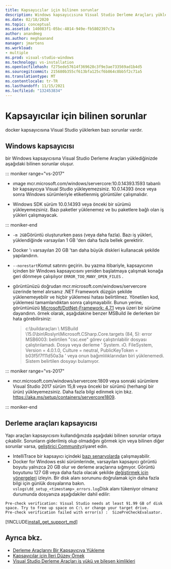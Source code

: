 ```yaml
---
title: Kapsayıcılar için bilinen sorunlar
description: Windows kapsayıcısına Visual Studio Derleme Araçları yüklediğinizde oluşabilecek bilinen sorunlar hakkında daha fazla bilgi edinin.
ms.date: 02/18/2020
ms.topic: conceptual
ms.assetid: 140083f1-05bc-4014-949e-fb5802397c7a
author: anandmeg
ms.author: meghaanand
manager: jmartens
ms.workload:
- multiple
ms.prod: visual-studio-windows
ms.technology: vs-installation
ms.openlocfilehash: f275ede57614f369628c3f9e3ae733569ad1b4d5
ms.sourcegitcommit: 215680b355cf613bfa125cf6b864c8bb5f2c71a5
ms.translationtype: MT
ms.contentlocale: tr-TR
ms.lasthandoff: 11/15/2021
ms.locfileid: "132453834"
---
```

# <a name="known-issues-for-containers"></a>Kapsayıcılar için bilinen sorunlar

docker kapsayıcısına Visual Studio yüklerken bazı sorunlar vardır.

## <a name="windows-container"></a>Windows kapsayıcısı

bir Windows kapsayıcısına Visual Studio Derleme Araçları yüklediğinizde aşağıdaki bilinen sorunlar oluşur.

::: moniker range="vs-2017"

* ımage mcr.microsoft.com/windows/servercore:10.0.14393.1593 tabanlı bir kapsayıcıya Visual Studio yükleyemezsiniz. 10.0.14393 önce veya sonra Windows sürümleriyle etiketlenmiş görüntüler çalışmalıdır.

* Windows SDK sürüm 10.0.14393 veya önceki bir sürümü yükleyemezsiniz. Bazı paketler yüklenemez ve bu paketlere bağlı olan iş yükleri çalışmayacak.

::: moniker-end

* `-m 2GB`Görüntü oluştururken pass (veya daha fazla). Bazı iş yükleri, yüklendiğinde varsayılan 1 GB 'den daha fazla bellek gerektirir.
* Docker 'ı varsayılan 20 GB 'tan daha büyük diskleri kullanacak şekilde yapılandırın.
* `--norestart`Komut satırını geçirin. bu yazma itibariyle, kapsayıcının içinden bir Windows kapsayıcısını yeniden başlatmaya çalışmak konağa geri dönmeye çalışılıyor `ERROR_TOO_MANY_OPEN_FILES` .
* görüntünüzü doğrudan mcr.microsoft.com/windows/servercore üzerinde temel alırsanız .NET Framework düzgün şekilde yüklenemeyebilir ve hiçbir yüklemesi hatası belirtilmez. Yönetilen kod, yüklemesi tamamlandıktan sonra çalışmayabilir. Bunun yerine, görüntünüzü [Microsoft/DotNet-Framework: 4.7.1](https://hub.docker.com/r/microsoft/dotnet-framework) veya üzeri bir sürüme dayandırın. örnek olarak, aşağıdakine benzer MSBuild ile derlerken bir hata görebilirsiniz:

  > c:\buildaraçları \ MSBuild \15.0\bin\Roslyn\Microsoft.CSharp.Core.targets (84, 5): error MSB6003: belirtilen "csc.exe" görev çalıştırılabilir dosyası çalıştırılamadı. Dosya veya derleme ' System. ıO. FileSystem, Version = 4.0.1.0, Culture = neutral, PublicKeyToken = b03f5f7f11d50a3a ' veya onun bağımlılıklarından biri yüklenemedi. Sistem belirtilen dosyayı bulamıyor.

::: moniker range="vs-2017"

* mcr.microsoft.com/windows/servercore:1809 veya sonraki sürümlere Visual Studio 2017 sürüm 15,8 veya önceki bir sürümü (herhangi bir ürün) yükleyemezsiniz. Daha fazla bilgi edinmek için bkz. https://aka.ms/setup/containers/servercore1809.

::: moniker-end

## <a name="build-tools-container"></a>Derleme araçları kapsayıcısı

Yapı araçları kapsayıcısını kullandığınızda aşağıdaki bilinen sorunlar ortaya çıkabilir. Sorunların giderilmiş olup olmadığını görmek için veya bilinen diğer sorunlar varsa, [geliştirici Community](https://aka.ms/feedback/suggest?space=8)ziyaret edin.

* IntelliTrace bir kapsayıcı içindeki [bazı senaryolarda](https://github.com/Microsoft/vstest/issues/940) çalışmayabilir.
* Docker for Windows eski sürümlerinde, varsayılan kapsayıcı görüntü boyutu yalnızca 20 GB olur ve derleme araçlarına sığmıyor. Görüntü boyutunu 127 GB veya daha fazla olacak şekilde [değiştirmek için yönergeleri](/virtualization/windowscontainers/manage-containers/container-storage#storage-limits) izleyin.
Bir disk alanı sorununu doğrulamak için daha fazla bilgi için günlük dosyalarına bakın. `vslogs\dd_setup_<timestamp>_errors.log`Disk alanı tükeniyor olmanız durumunda dosyanıza aşağıdakiler dahil edilir: 
```
Pre-check verification: Visual Studio needs at least 91.99 GB of disk space. Try to free up space on C:\ or change your target drive.
Pre-check verification failed with error(s) :  SizePreCheckEvaluator.
```
[!INCLUDE[install_get_support_md](includes/install_get_support_md.md)]

## <a name="see-also"></a>Ayrıca bkz.

* [Derleme Araçlarını Bir Kapsayıcıya Yükleme](build-tools-container.md)
* [Kapsayıcılar için İleri Düzey Örnek](advanced-build-tools-container.md)
* [Visual Studio Derleme Araçları iş yükü ve bileşen kimlikleri](workload-component-id-vs-build-tools.md)
